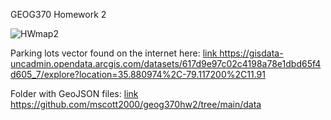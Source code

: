 GEOG370 Homework 2


![HWmap2](https://user-images.githubusercontent.com/111314301/187779083-f3911a20-f694-4e00-9e11-cb5301a5268c.png)

Parking lots vector found on the internet here: <a href="https://gisdata-uncadmin.opendata.arcgis.com/datasets/617d9e97c02c4198a78e1dbd65f4d605_7/explore?location=35.880974%2C-79.117200%2C11.91">link https://gisdata-uncadmin.opendata.arcgis.com/datasets/617d9e97c02c4198a78e1dbd65f4d605_7/explore?location=35.880974%2C-79.117200%2C11.91</a>

Folder with GeoJSON files: <a href="https://github.com/mscott2000/geog370hw2/tree/main/data
">link https://github.com/mscott2000/geog370hw2/tree/main/data
</a>

